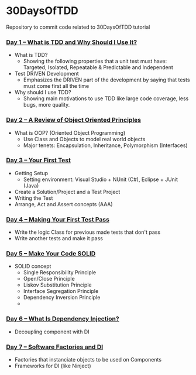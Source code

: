 # 30DaysOfTDD
Repository to commit code related to 30DaysOfTDD tutorial

### [Day 1 – What is TDD and Why Should I Use It?](http://www.telerik.com/blogs/30-days-tdd-day-one-what-is-tdd)
- What is TDD?
  - Showing the following properties that a unit test must have: Targeted, Isolated, Repeatable & Predictable and Independent
- Test DRIVEN Development
  - Emphasizes the DRIVEN part of the development by saying that tests must come first all the time
- Why should I use TDD?
  - Showing main motivations to use TDD like large code coverage, less bugs, more quality.

### [Day 2 – A Review of Object Oriented Principles](http://www.telerik.com/blogs/30-days-of-tdd-day-two-a-review-of-object-oriented-principles)
- What is OOP? (Oriented Object Programming)
  - Use Class and Objects to model real world objects
  - Major tenets: Encapsulation, Inheritance, Polymorphism (Interfaces)

### [Day 3 – Your First Test](http://www.telerik.com/blogs/30-days-of-tdd-day-three-your-first-test)
- Getting Setup
  - Setting environment: Visual Studio + NUnit (C#), Eclipse + JUnit (Java)
- Create a Solution/Project and a Test Project
- Writing the Test
- Arrange, Act and Assert concepts (AAA)

### [Day 4 – Making Your First Test Pass](http://www.telerik.com/blogs/30-days-of-tdd-day-four-making-your-first-test-pass)
- Write the logic Class for previous made tests that don't pass
- Write another tests and make it pass

### [Day 5 – Make Your Code SOLID](http://www.telerik.com/blogs/30-days-of-tdd-day-five-make-your-code-solid)
- SOLID concept
  - Single Responsibility Principle
  - Open/Close Principle
  - Liskov Substitution Principle
  - Interface Segregation Principle
  - Dependency Inversion Principle
  - 
### [Day 6 – What Is Dependency Injection?](http://www.telerik.com/blogs/30-days-of-tdd-day-six-what-is-dependency-injection)
- Decoupling component with DI

### [Day 7 – Software Factories and DI](http://www.telerik.com/blogs/30-days-of-tdd-day-seven-software-factories-and-di-frameworks)
- Factories that instanciate objects to be used on Components
- Frameworks for DI (like Ninject) 

